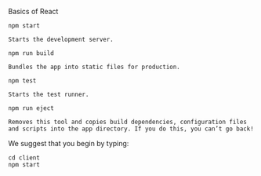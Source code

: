 Basics of React

  ```
  npm start
  ```
    Starts the development server.

  ```
  npm run build
  ```
    Bundles the app into static files for production.

  ```
  npm test
  ```
    Starts the test runner.

  ```
  npm run eject
  ```
    Removes this tool and copies build dependencies, configuration files
    and scripts into the app directory. If you do this, you can’t go back!

We suggest that you begin by typing:

  ```
  cd client
  npm start
  ```
